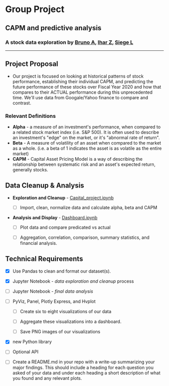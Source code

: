 # Group Project

## CAPM and predictive analysis

### A stock data exploration by [Bruno A](https://github.com/basobo), [Ihar Z](https://github.com/IharZ), [Siege L](https://github.com/CapraRoyale)

---

## Project Proposal

* Our project is focused on looking at historical patterns of stock performance, establishing their individual CAPM, and predicting the future performance of these stocks over Fiscal Year 2020 and how that compares to their ACTUAL performance during this unprecedented time. We'll use data from Googale/Yahoo finance to compare and contrast.

### Relevant Definitions

* **Alpha** - a measure of an investment's performance, when compared to a related stock market index (i.e. S&P 500). It is often used to describe an investment's "edge" on the market, or it's "abnormal rate of return".
* **Beta** - A measure of volatility of an asset when compared to the market as a whole. (i.e. a beta of 1 indicates the asset is as volatile as the entire market)
* **CAPM** - Capital Asset Pricing Model is a way of describing the relationship between systematic risk and an asset's expected return, generally stocks.

## Data Cleanup & Analysis

* **Exploration and Cleanup** - [Capital_project.ipynb](./Capital_project.ipynb)

  * [ ] Import, clean, normalize data and calculate alpha, beta and CAPM

* **Analysis and Display** - [Dashboard.ipynb](./Dashboard.ipynb)

  * [ ] Plot data and compare predicated vs actual

  * [ ] Aggregation, correlation, comparison, summary statistics, and financial analysis.

## Technical Requirements

* [x] Use Pandas to clean and format our dataset(s).

* [x] Jupyter Notebook - *data exploration and cleanup* process

* [ ] Jupyter Notebook - *final data analysis*

* [ ] PyViz, Panel, Plotly Express, and Hvplot

  * [ ] Create six to eight visualizations of our data

  * [ ] Aggregate these visualizations into a dashboard.

  * [ ] Save PNG images of our visualizations

* [X] new Python library

* [ ] Optional API

* [ ] Create a README.md in your repo with a write-up summarizing your major findings. This should include a heading for each question you asked of your data and under each heading a short description of what you found and any relevant plots.
